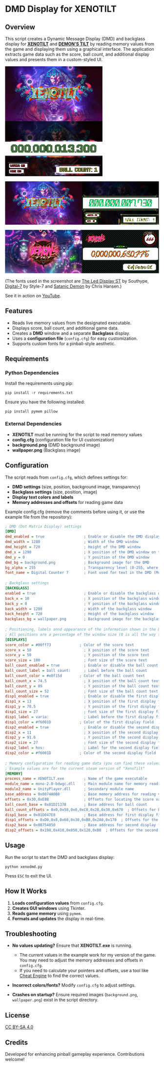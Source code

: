 # DMD Display for XENOTILT

## Overview
This script creates a Dynamic Message Display (DMD) and backglass display for [**XENOTILT**](https://store.steampowered.com/app/2008980/XENOTILT_HOSTILE_PINBALL_ACTION/) and [**DEMON'S TILT**](https://store.steampowered.com/app/422510/DEMONS_TILT/) by reading memory values from the game and displaying them using a graphical interface. The application extracts game data such as the score, ball count, and additional display values and presents them in a custom-styled UI.

![Screenshot](screenshots/screen1.png)

![Screenshot](screenshots/screen2.png)

![Screenshot](screenshots/demonscreenshot.png)

(The fonts used in the screenshot are [The Led Display ST](https://www.dafont.com/the-led-display-st.font) by Southype, [Digital-7](https://www.dafont.com/digital-7.font) by Style-7 and [Satanic Demon](https://www.dafont.com/satanic-demon.font) by Chris Hansen.)

See it in action on [YouTube](https://www.youtube.com/watch?v=AlW3EWoYUPo).

## Features
- Reads live memory values from the designated executable.
- Displays score, ball count, and additional game data.
- Creates a **DMD** window and a separate **Backglass** display.
- Uses a **configuration file** (`config.cfg`) for easy customization.
- Supports custom fonts for a pinball-style aesthetic.

## Requirements
### Python Dependencies

Install the requirements using pip:
```
pip install -r requirements.txt
```

Ensure you have the following installed:
```
pip install pymem pillow
```

### External Dependencies
- **XENOTILT**  must be running for the script to read memory values
- **config.cfg** (configuration file for UI customization)
- **background.png** (DMD background image)
- **wallpaper.png** (Backglass image)

## Configuration
The script reads from `config.cfg`, which defines settings for:
- **DMD settings** (size, position, background image, transparency)
- **Backglass settings** (size, position, image)
- **Display text colors and labels**
- **Memory addresses and offsets** for reading game data

Example config.cfg (remove the comments before using it, or use the example file from the repository):
```ini
; DMD (Dot Matrix Display) settings
[DMD]
dmd_enabled = true                  ; Enable or disable the DMD display (true or false)
dmd_width = 1280                    ; Width of the DMD window
dmd_height = 720                    ; Height of the DMD window
dmd_x = 1290                        ; X position of the DMD window on the screen
dmd_y = 0                           ; Y position of the DMD window
dmd_bg = background.png             ; Background image for the DMD
bg_alpha = 255                      ; Transparency level (0-255, where 255 is fully opaque)
font_name = Digital Counter 7       ; Font used for text in the DMD (Must be installed on the system)

; Backglass settings
[BACKGLASS]
enabled = true                      ; Enable or disable the backglass display (true or false)
back_x = 10                         ; X position of the backglass window
back_y = 0                          ; Y position of the backglass window
back_width = 1280                   ; Width of the backglass window
back_height = 720                   ; Height of the backglass window
backglass_bg = wallpaper.png        ; Background image for the backglass

; Positioning, labels annd appearance of the information shown in the DMD
; All positions are a percentage of the window size (0 is all the way to the left/top, 1 is all the way to the right/bottom). The X and Y are for the center of the text.
[DISPLAYS]
score_color = #00ff73             ; Color of the score text
score_x = 50                        ; X position of the score text
score_y = 50                        ; Y position of the score text
score_size = 100                    ; Font size of the score text
ball_count_enabled = true           ; Enable or disable the ball count display (true or false)
ball_count_label = ball count:      ; Label before the ball count
ball_count_color = #e8f15d        ; Color of the ball count text
ball_count_x = 74.5                 ; X position of the ball count text (relative, 0 is all the way to the left, 1 is all the way to the right)
ball_count_y = 89                   ; Y position of the ball count text (relative, 0 is at the top, 1 is at the bottom)
ball_count_size = 52                ; Font size of the ball count text
disp1_enabled = true                ; Enable or disable the first display field (true or false)
disp1_x = 13                        ; X position of the first display field
disp1_y = 78.5                      ; Y position of the first display field
disp1_size = 27                     ; Font size of the first display field
disp1_label = varia:                ; Label before the first display field
disp1_color = #f6001D             ; Color of the first display field
disp2_enabled = true                ; Enable or disable the second display field (true or false)
disp2_x = 11                        ; X position of the second display field
disp2_y = 91.6                      ; Y position of the second display field
disp2_size = 27                     ; Font size of the second display field
disp2_label = hos:                  ; Label for the second display field
disp2_color = #f6001D             ; Color of the second display field

; Memory configuration for reading game data (you can find these values using Cheat Engine or similar tools)
; Example values are for the current steam version of "XenoTilt"
[MEMORY]
process_name = XENOTILT.exe         ; Name of the game executable
module_name = mono-2.0-bdwgc.dll    ; Main module name for memory reading
module2_name = UnityPlayer.dll      ; Secondary module name
base_address = 0x0074A0B8           ; Base memory address for reading values
offsets = 0x30,0xE88                ; Offsets for locating the score value
ball_count_base = 0x01D21378        ; Base address for ball count
ball_count_offsets = 0x0,0x58,0x0,0xC0,0x28,0x38,0x670  ; Offsets for ball count
disp1_base = 0x01D047E8             ; Base address for first display field value
disp1_offsets = 0xD0,0x8,0x68,0x30,0xB8,0x2A0,0x170  ; Offsets for the first display field
disp2_base = 0x00754850             ; Base address for second display field value
disp2_offsets = 0x198,0x410,0x850,0x120,0xB0  ; Offsets for the second display field
```

## Usage
Run the script to start the DMD and backglass display:
```
python xenodmd.py
```
Press `ESC` to exit the UI.

## How It Works
1. **Loads configuration values** from `config.cfg`.
2. **Creates GUI windows** using Tkinter.
3. **Reads game memory** using `pymem`.
4. **Formats and updates** the display in real-time.

## Troubleshooting
- **No values updating?** Ensure that **XENOTILT.exe** is running.
    - The current values in the example work for my version of the game. You may need to adjust the memory addresses and offsets in `config.cfg`.
    - If you need to calculate your pointers and offsets, use a tool like [Cheat Engine](https://www.youtube.com/watch?v=CVDi-oIOxSo) to find the correct values.

- **Incorrect colors/fonts?** Modify `config.cfg` to adjust settings.
- **Crashes on startup?** Ensure required images (`background.png`, `wallpaper.png`) exist in the script directory.

## License
[CC BY-SA 4.0](https://creativecommons.org/licenses/by-sa/4.0/)

## Credits
Developed for enhancing pinball gameplay experience. Contributions welcome!

